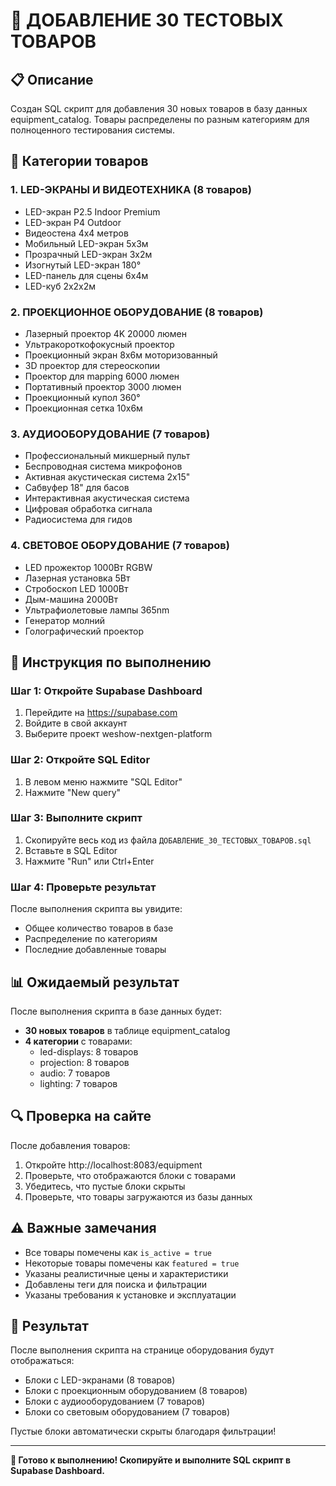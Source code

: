 # 🛒 ДОБАВЛЕНИЕ 30 ТЕСТОВЫХ ТОВАРОВ

## 📋 Описание

Создан SQL скрипт для добавления 30 новых товаров в базу данных equipment_catalog. Товары распределены по разным категориям для полноценного тестирования системы.

## 🎯 Категории товаров

### 1. LED-ЭКРАНЫ И ВИДЕОТЕХНИКА (8 товаров)
- LED-экран P2.5 Indoor Premium
- LED-экран P4 Outdoor  
- Видеостена 4x4 метров
- Мобильный LED-экран 5x3м
- Прозрачный LED-экран 3x2м
- Изогнутый LED-экран 180°
- LED-панель для сцены 6x4м
- LED-куб 2x2x2м

### 2. ПРОЕКЦИОННОЕ ОБОРУДОВАНИЕ (8 товаров)
- Лазерный проектор 4K 20000 люмен
- Ультракороткофокусный проектор
- Проекционный экран 8x6м моторизованный
- 3D проектор для стереоскопии
- Проектор для mapping 6000 люмен
- Портативный проектор 3000 люмен
- Проекционный купол 360°
- Проекционная сетка 10x6м

### 3. АУДИООБОРУДОВАНИЕ (7 товаров)
- Профессиональный микшерный пульт
- Беспроводная система микрофонов
- Активная акустическая система 2x15"
- Сабвуфер 18" для басов
- Интерактивная акустическая система
- Цифровая обработка сигнала
- Радиосистема для гидов

### 4. СВЕТОВОЕ ОБОРУДОВАНИЕ (7 товаров)
- LED прожектор 1000Вт RGBW
- Лазерная установка 5Вт
- Стробоскоп LED 1000Вт
- Дым-машина 2000Вт
- Ультрафиолетовые лампы 365nm
- Генератор молний
- Голографический проектор

## 🚀 Инструкция по выполнению

### Шаг 1: Откройте Supabase Dashboard
1. Перейдите на https://supabase.com
2. Войдите в свой аккаунт
3. Выберите проект weshow-nextgen-platform

### Шаг 2: Откройте SQL Editor
1. В левом меню нажмите "SQL Editor"
2. Нажмите "New query"

### Шаг 3: Выполните скрипт
1. Скопируйте весь код из файла `ДОБАВЛЕНИЕ_30_ТЕСТОВЫХ_ТОВАРОВ.sql`
2. Вставьте в SQL Editor
3. Нажмите "Run" или Ctrl+Enter

### Шаг 4: Проверьте результат
После выполнения скрипта вы увидите:
- Общее количество товаров в базе
- Распределение по категориям
- Последние добавленные товары

## 📊 Ожидаемый результат

После выполнения скрипта в базе данных будет:
- **30 новых товаров** в таблице equipment_catalog
- **4 категории** с товарами:
  - led-displays: 8 товаров
  - projection: 8 товаров  
  - audio: 7 товаров
  - lighting: 7 товаров

## 🔍 Проверка на сайте

После добавления товаров:
1. Откройте http://localhost:8083/equipment
2. Проверьте, что отображаются блоки с товарами
3. Убедитесь, что пустые блоки скрыты
4. Проверьте, что товары загружаются из базы данных

## ⚠️ Важные замечания

- Все товары помечены как `is_active = true`
- Некоторые товары помечены как `featured = true`
- Указаны реалистичные цены и характеристики
- Добавлены теги для поиска и фильтрации
- Указаны требования к установке и эксплуатации

## 🎉 Результат

После выполнения скрипта на странице оборудования будут отображаться:
- Блоки с LED-экранами (8 товаров)
- Блоки с проекционным оборудованием (8 товаров)
- Блоки с аудиооборудованием (7 товаров)
- Блоки со световым оборудованием (7 товаров)

Пустые блоки автоматически скрыты благодаря фильтрации!

---

**🚀 Готово к выполнению! Скопируйте и выполните SQL скрипт в Supabase Dashboard.**
